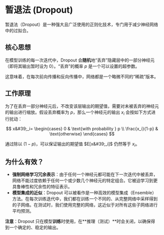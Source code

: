 # 暂退法 (Dropout)

暂退法（Dropout）是一种强大且广泛使用的正则化技术，专门用于减少神经网络中的过拟合。

## 核心思想

在模型训练的每一次迭代中，Dropout 会**随机**地“丢弃”隐藏层中的一部分神经元（即将其输出暂时设为 0）。“丢弃”的概率 $p$ 是一个可以设置的超参数。

这意味着，在每次前向传播和反向传播中，网络都是一个略微不同的“稀疏”版本。

## 工作原理

为了在丢弃一部分神经元后，不改变该层输出的期望值，需要对未被丢弃的神经元的输出进行缩放。假设丢弃概率为 $p$，那么一个神经元的输出 $x_i$ 会按如下方式进行扰动：

$$
 x&#39;_i=
\begin{cases}
0 & \text{with probability } p \\
\frac{x_i}{1-p} & \text{otherwise}
\end{cases}
$$

通过除以 $(1-p)$，可以保证输出的期望值 $E[x&#39;_i]$ 仍然等于 $x_i$。

## 为什么有效？

- **强制网络学习冗余表示**：由于任何一个神经元都可能在下一次迭代中被丢弃，网络不能过度依赖于任何一个或少数几个神经元的特定组合。它被迫学习到更具鲁棒性和冗余性的特征表示。
- **模型集成的近似**：Dropout 可以被看作是一种高效的模型集成（Ensemble）方法。在每次训练迭代中，我们都在训练一个不同的、从完整网络中采样得到的子网络。在测试时，我们使用完整的网络，这近似于对所有这些子网络进行平均预测。

**注意**：Dropout 只在模型**训练**时使用，在**推理（测试）**时会关闭，以确保得到一个确定的、稳定的输出。
